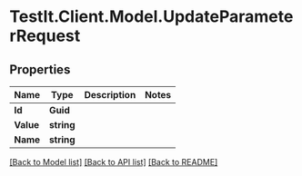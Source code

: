 # TestIt.Client.Model.UpdateParameterRequest

## Properties

Name | Type | Description | Notes
------------ | ------------- | ------------- | -------------
**Id** | **Guid** |  | 
**Value** | **string** |  | 
**Name** | **string** |  | 

[[Back to Model list]](../README.md#documentation-for-models) [[Back to API list]](../README.md#documentation-for-api-endpoints) [[Back to README]](../README.md)

